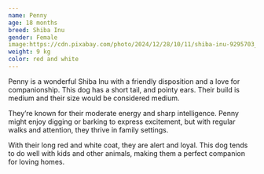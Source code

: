 ```yaml
---
name: Penny
age: 18 months
breed: Shiba Inu
gender: Female
image:https://cdn.pixabay.com/photo/2024/12/28/10/11/shiba-inu-9295703_1280.jpg
weight: 9 kg
color: red and white
---
```


Penny is a wonderful Shiba Inu with a friendly disposition and a love for companionship. 
This dog has a short tail, 
and pointy ears. 
Their build is medium and 
their size would be considered medium.

They’re known for their moderate energy 
and sharp intelligence. Penny might enjoy digging or barking to express excitement, 
but with regular walks and attention, they thrive in family settings.

With their long red and white coat, 
they are alert and loyal. 
This dog tends to do well with kids 
and other animals, making them a perfect companion for loving homes.